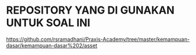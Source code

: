 # REPOSITORY YANG DI GUNAKAN UNTUK SOAL INI #

https://github.com/rsramadhani/Praxis-Academy/tree/master/kemampuan-dasar/kemampuan-dasar%202/asset
